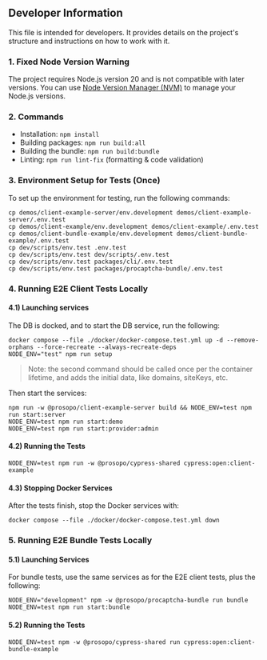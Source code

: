 ## Developer Information

This file is intended for developers. It provides details on the project's structure and instructions on how to work
with it.

### 1. Fixed Node Version Warning

The project requires Node.js version 20 and is not compatible with later versions. You can
use [Node Version Manager (NVM)](https://github.com/nvm-sh/nvm) to manage your Node.js versions.

### 2. Commands

* Installation: `npm install`
* Building packages: `npm run build:all`
* Building the bundle: `npm run build:bundle`
* Linting: `npm run lint-fix` (formatting & code validation)

### 3. Environment Setup for Tests (Once)

To set up the environment for testing, run the following commands:

```
cp demos/client-example-server/env.development demos/client-example-server/.env.test
cp demos/client-example/env.development demos/client-example/.env.test
cp demos/client-bundle-example/env.development demos/client-bundle-example/.env.test
cp dev/scripts/env.test .env.test
cp dev/scripts/env.test dev/scripts/.env.test
cp dev/scripts/env.test packages/cli/.env.test
cp dev/scripts/env.test packages/procaptcha-bundle/.env.test
```

### 4. Running E2E Client Tests Locally 

#### 4.1) Launching services

The DB is docked, and to start the DB service, run the following:

```
docker compose --file ./docker/docker-compose.test.yml up -d --remove-orphans --force-recreate --always-recreate-deps
NODE_ENV="test" npm run setup
```

> Note: the second command should be called once per the container lifetime, and adds the initial data, like domains,
> siteKeys, etc.

Then start the services:

```
npm run -w @prosopo/client-example-server build && NODE_ENV=test npm run start:server
NODE_ENV=test npm run start:demo
NODE_ENV=test npm run start:provider:admin
```

#### 4.2) Running the Tests

```
NODE_ENV=test npm run -w @prosopo/cypress-shared cypress:open:client-example
```

#### 4.3) Stopping Docker Services

After the tests finish, stop the Docker services with:

```
docker compose --file ./docker/docker-compose.test.yml down
```

### 5. Running E2E Bundle Tests Locally

#### 5.1) Launching Services

For bundle tests, use the same services as for the E2E client tests, plus the following:

```
NODE_ENV="development" npm -w @prosopo/procaptcha-bundle run bundle
NODE_ENV=test npm run start:bundle
```

#### 5.2) Running the Tests

```
NODE_ENV=test npm -w @prosopo/cypress-shared run cypress:open:client-bundle-example
```
